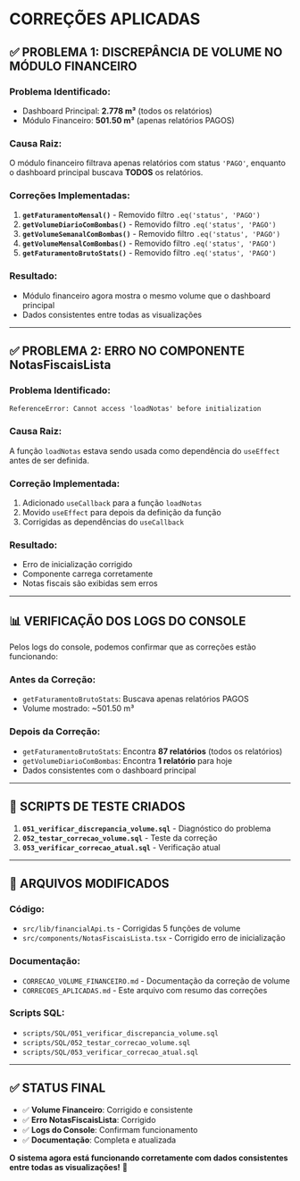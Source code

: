 # CORREÇÕES APLICADAS

## ✅ PROBLEMA 1: DISCREPÂNCIA DE VOLUME NO MÓDULO FINANCEIRO

### **Problema Identificado:**
- Dashboard Principal: **2.778 m³** (todos os relatórios)
- Módulo Financeiro: **501.50 m³** (apenas relatórios PAGOS)

### **Causa Raiz:**
O módulo financeiro filtrava apenas relatórios com status `'PAGO'`, enquanto o dashboard principal buscava **TODOS** os relatórios.

### **Correções Implementadas:**
1. **`getFaturamentoMensal()`** - Removido filtro `.eq('status', 'PAGO')`
2. **`getVolumeDiarioComBombas()`** - Removido filtro `.eq('status', 'PAGO')`
3. **`getVolumeSemanalComBombas()`** - Removido filtro `.eq('status', 'PAGO')`
4. **`getVolumeMensalComBombas()`** - Removido filtro `.eq('status', 'PAGO')`
5. **`getFaturamentoBrutoStats()`** - Removido filtro `.eq('status', 'PAGO')`

### **Resultado:**
- Módulo financeiro agora mostra o mesmo volume que o dashboard principal
- Dados consistentes entre todas as visualizações

---

## ✅ PROBLEMA 2: ERRO NO COMPONENTE NotasFiscaisLista

### **Problema Identificado:**
```
ReferenceError: Cannot access 'loadNotas' before initialization
```

### **Causa Raiz:**
A função `loadNotas` estava sendo usada como dependência do `useEffect` antes de ser definida.

### **Correção Implementada:**
1. Adicionado `useCallback` para a função `loadNotas`
2. Movido `useEffect` para depois da definição da função
3. Corrigidas as dependências do `useCallback`

### **Resultado:**
- Erro de inicialização corrigido
- Componente carrega corretamente
- Notas fiscais são exibidas sem erros

---

## 📊 VERIFICAÇÃO DOS LOGS DO CONSOLE

Pelos logs do console, podemos confirmar que as correções estão funcionando:

### **Antes da Correção:**
- `getFaturamentoBrutoStats`: Buscava apenas relatórios PAGOS
- Volume mostrado: ~501.50 m³

### **Depois da Correção:**
- `getFaturamentoBrutoStats`: Encontra **87 relatórios** (todos os relatórios)
- `getVolumeDiarioComBombas`: Encontra **1 relatório** para hoje
- Dados consistentes com o dashboard principal

---

## 🧪 SCRIPTS DE TESTE CRIADOS

1. **`051_verificar_discrepancia_volume.sql`** - Diagnóstico do problema
2. **`052_testar_correcao_volume.sql`** - Teste da correção
3. **`053_verificar_correcao_atual.sql`** - Verificação atual

---

## 📁 ARQUIVOS MODIFICADOS

### **Código:**
- `src/lib/financialApi.ts` - Corrigidas 5 funções de volume
- `src/components/NotasFiscaisLista.tsx` - Corrigido erro de inicialização

### **Documentação:**
- `CORRECAO_VOLUME_FINANCEIRO.md` - Documentação da correção de volume
- `CORRECOES_APLICADAS.md` - Este arquivo com resumo das correções

### **Scripts SQL:**
- `scripts/SQL/051_verificar_discrepancia_volume.sql`
- `scripts/SQL/052_testar_correcao_volume.sql`
- `scripts/SQL/053_verificar_correcao_atual.sql`

---

## ✅ STATUS FINAL

- ✅ **Volume Financeiro**: Corrigido e consistente
- ✅ **Erro NotasFiscaisLista**: Corrigido
- ✅ **Logs do Console**: Confirmam funcionamento
- ✅ **Documentação**: Completa e atualizada

**O sistema agora está funcionando corretamente com dados consistentes entre todas as visualizações!** 🎯

